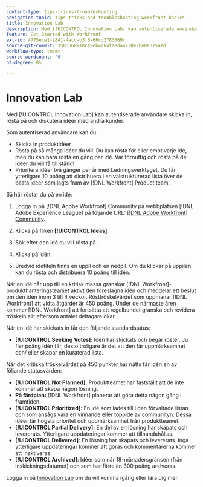 ```yaml
---
content-type: tips-tricks-troubleshooting
navigation-topic: tips-tricks-and-troubleshooting-workfront-basics
title: Innovation Lab
description: Med [!UICONTROL Innovation Lab] kan autentiserade användare skicka in, rösta på och diskutera idéer med andra kunder.
feature: Get Started with Workfront
exl-id: 4775ece1-2841-4acc-b3f0-66cd2783669f
source-git-commit: 3583368918cf9eb4c64faeda4730e2be08375aed
workflow-type: tm+mt
source-wordcount: '0'
ht-degree: 0%

---
```


# Innovation Lab

Med [!UICONTROL Innovation Lab] kan autentiserade användare skicka in, rösta på och diskutera idéer med andra kunder.

Som autentiserad användare kan du:

* Skicka in produktidéer
* Rösta på så många idéer du vill. Du kan rösta för eller emot varje idé, men du kan bara rösta en gång per idé. Var förnuftig och rösta på de idéer du vill få till stånd!
* Prioritera idéer två gånger per år med Ledningsverktyget. Du får ytterligare 10 poäng att distribuera i en välstrukturerad lista över de bästa idéer som lagts fram av [!DNL Workfront] Product team.

Så här röstar du på en idé:

1. Logga in på [!DNL Adobe Workfront] Community på webbplatsen [!DNL Adobe Experience League] på följande URL: [[!DNL Adobe Workfront] Community](https://experienceleaguecommunities.adobe.com/t5/workfront/ct-p/workfront).

1. Klicka på fliken **[!UICONTROL Ideas]**.

1. Sök efter den idé du vill rösta på.
1. Klicka på idén.
1. Bredvid idétiteln finns en uppil och en nedpil. Om du klickar på uppilen kan du rösta och distribuera 10 poäng till idén.

När en idé når upp till en kritisk massa granskar [!DNL Workfront]-produkthanteringsteamet aktivt den föreslagna idén och meddelar ett beslut om den idén inom 3 till 4 veckor. Rösttröskelvärdet som uppmanar [!DNL Workfront] att vidta åtgärder är 450 poäng. Under de närmaste åren kommer [!DNL Workfront] att fortsätta att regelbundet granska och revidera tröskeln allt eftersom antalet deltagare ökar.

När en idé har skickats in får den följande standardstatus:

* **[!UICONTROL Seeking Votes]:** Idén har skickats och begär röster. Ju fler poäng idén får, desto troligare är det att den får uppmärksamhet och/ eller skapar en kuraterad lista.

När det kritiska tröskelvärdet på 450 punkter har nåtts får idén en av följande statusvärden:

* **[!UICONTROL Not Planned]:** Produktteamet har fastställt att de inte kommer att skapa någon lösning.
* **På färdplan:** [!DNL Workfront] planerar att göra detta någon gång i framtiden.
* **[!UICONTROL Prioritized]:** En idé som lades till i den förvaltade listan och som ansågs vara en vinnande eller toppidé av communityn. Dessa idéer får högsta prioritet och uppmärksamhet från produktteamet.
* **[!UICONTROL Partial Delivery]:** En del av en lösning har skapats och levererats. Ytterligare uppdateringar kommer att tillhandahållas.
* **[!UICONTROL Delivered]:** En lösning har skapats och levererats. Inga ytterligare uppdateringar kommer att göras och kommentarerna kommer att inaktiveras.
* **[!UICONTROL Archived]**: Idéer som når 18-månadersgränsen (från inskickningsdatumet) och som har färre än 300 poäng arkiveras.

Logga in på [Innovation Lab](https://experienceleaguecommunities.adobe.com/t5/workfront/ct-p/workfront) om du vill komma igång eller lära dig mer.
